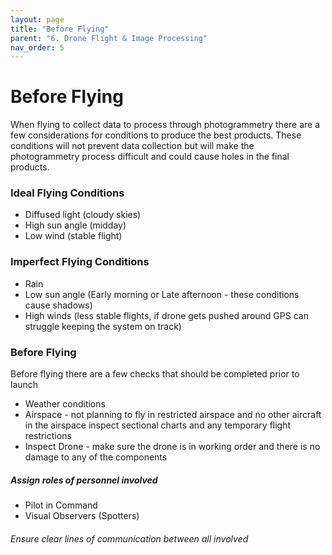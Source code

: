 ```yaml
---
layout: page
title: "Before Flying"
parent: "6. Drone Flight & Image Processing"
nav_order: 5
---
```

# Before Flying 

When flying to collect data to process through photogrammetry there are a few considerations for conditions to produce the best products.  These conditions will not prevent data collection but will make the photogrammetry process difficult and could cause holes in the final products.  

### Ideal Flying Conditions
* Diffused light (cloudy skies)
* High sun angle (midday)
* Low wind (stable flight)

### Imperfect Flying Conditions
* Rain
* Low sun angle (Early morning or Late afternoon - these conditions cause shadows)
* High winds (less stable flights, if drone gets pushed around GPS can struggle keeping the system on track)

### Before Flying
Before flying there are a few checks that should be completed prior to launch
* Weather conditions
* Airspace - not planning to fly in restricted airspace and no other aircraft in the airspace inspect sectional charts and any temporary flight restrictions
* Inspect Drone - make sure the drone is in working order and there is no damage to any of the components

##### Assign roles of personnel involved
* Pilot in Command
* Visual Observers (Spotters)
###### Ensure clear lines of communication between all involved
